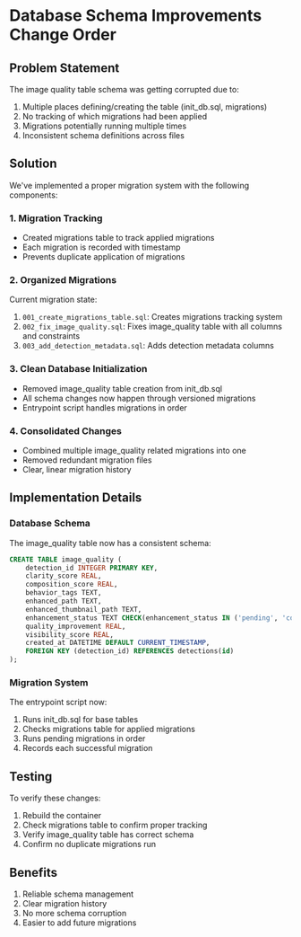 # Database Schema Improvements Change Order

## Problem Statement
The image quality table schema was getting corrupted due to:
1. Multiple places defining/creating the table (init_db.sql, migrations)
2. No tracking of which migrations had been applied
3. Migrations potentially running multiple times
4. Inconsistent schema definitions across files

## Solution
We've implemented a proper migration system with the following components:

### 1. Migration Tracking
- Created migrations table to track applied migrations
- Each migration is recorded with timestamp
- Prevents duplicate application of migrations

### 2. Organized Migrations
Current migration state:
1. `001_create_migrations_table.sql`: Creates migrations tracking system
2. `002_fix_image_quality.sql`: Fixes image_quality table with all columns and constraints
3. `003_add_detection_metadata.sql`: Adds detection metadata columns

### 3. Clean Database Initialization
- Removed image_quality table creation from init_db.sql
- All schema changes now happen through versioned migrations
- Entrypoint script handles migrations in order

### 4. Consolidated Changes
- Combined multiple image_quality related migrations into one
- Removed redundant migration files
- Clear, linear migration history

## Implementation Details

### Database Schema
The image_quality table now has a consistent schema:
```sql
CREATE TABLE image_quality (
    detection_id INTEGER PRIMARY KEY,
    clarity_score REAL,
    composition_score REAL,
    behavior_tags TEXT,
    enhanced_path TEXT,
    enhanced_thumbnail_path TEXT,
    enhancement_status TEXT CHECK(enhancement_status IN ('pending', 'completed', 'failed')),
    quality_improvement REAL,
    visibility_score REAL,
    created_at DATETIME DEFAULT CURRENT_TIMESTAMP,
    FOREIGN KEY (detection_id) REFERENCES detections(id)
);
```

### Migration System
The entrypoint script now:
1. Runs init_db.sql for base tables
2. Checks migrations table for applied migrations
3. Runs pending migrations in order
4. Records each successful migration

## Testing
To verify these changes:
1. Rebuild the container
2. Check migrations table to confirm proper tracking
3. Verify image_quality table has correct schema
4. Confirm no duplicate migrations run

## Benefits
1. Reliable schema management
2. Clear migration history
3. No more schema corruption
4. Easier to add future migrations
